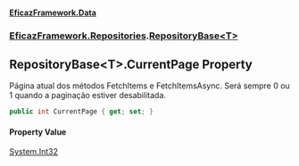 #### [EficazFramework.Data](EficazFrameworkData.md 'EficazFramework Data')
### [EficazFramework.Repositories](EficazFrameworkData.md#EficazFramework_Repositories 'EficazFramework.Repositories').[RepositoryBase&lt;T&gt;](RepositoryBase_T_.md 'EficazFramework.Repositories.RepositoryBase&lt;T&gt;')
## RepositoryBase&lt;T&gt;.CurrentPage Property
Página atual dos métodos FetchItems e FetchItemsAsync. Será sempre 0 ou 1 quando a paginação estiver desabilitada.  
```csharp
public int CurrentPage { get; set; }
```
#### Property Value
[System.Int32](https://docs.microsoft.com/en-us/dotnet/api/System.Int32 'System.Int32')
